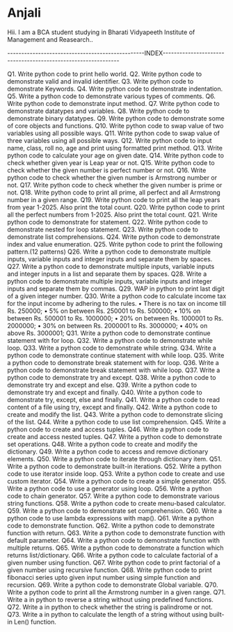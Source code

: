 # Anjali
Hii. I am a BCA student studying in Bharati Vidyapeeth Institute of Management and Reasearch..

-------------------------------------------------INDEX--------------------------------------------------------------

Q1. Write python code to print hello world.
Q2. Write python code to demonstrate valid and invalid identifier.
Q3. Write python code to demonstrate Keywords. 
Q4. Write python code to demonstrate indentation.
Q5. Write a python code to demonstrate various types of comments.
Q6. Write python code to demonstrate input method.
Q7. Write python code to demonstrate datatypes and variables.
Q8. Write python code to demonstrate binary datatypes.
Q9. Write python code to demonstrate some of core objects and functions.
Q10. Write python code to swap value of two variables using all possible ways.
Q11. Write python code to swap value of three variables using all possible ways.
Q12. Write python code to input name, class, roll no, age and print using formatted print method.
Q13. Write python code to calculate your age on given date.
Q14. Write python code to check whether given year is Leap year or not.
Q15. Write python code to check whether the given number is perfect number or not.
Q16. Write python code to check whether the given number is Armstrong number or not.
Q17. Write python code to check whether the given number is prime or not.
Q18. Write python code to print all prime, all perfect and all Armstrong number in a given range.
Q19. Write python code to print all the leap years from year 1-2025. Also print the total count. 
Q20. Write python code to print all the perfect numbers from 1-2025. Also print the total count.
Q21. Write python code to demonstrate for statement.
Q22. Write python code to demonstrate nested for loop statement.
Q23. Write python code to demonstrate list comprehensions.
Q24. Write python code to demonstrate index and value enumeration.
Q25. Write python code to print the following pattern.(12 patterns)
Q26. Write a python code to demonstrate multiple inputs, variable inputs and integer inputs and separate them by spaces.
Q27. Write a python code to demonstrate multiple inputs, variable inputs and integer inputs in a list and separate them by spaces.
Q28. Write a python code to demonstrate multiple inputs, variable inputs and integer inputs and separate them by commas.
Q29. WAP in python to print last digit of a given integer number.
Q30. Write a python code to calculate income tax for the input income by adhering to the rules.
•	There is no tax on income till Rs. 250000;
•	5% on between Rs. 250001 to Rs. 500000;
•	10% on between Rs. 500001 to Rs. 1000000;
•	20% on between Rs. 1000001 to Rs. 2000000;
•	30% on between Rs. 2000001 to Rs. 3000000;
•	40% on above Rs. 3000001;
Q31. Write a python code to demonstrate continue statement with for loop.
Q32. Write a python code to demonstrate while loop.
Q33. Write a python code to demonstrate while string.
Q34. Write a python code to demonstrate continue statement with while loop.
Q35. Write a python code to demonstrate break statement with for loop.
Q36. Write a python code to demonstrate break statement with while loop.
Q37. Write a python code to demonstrate try and except.
Q38. Write a python code to demonstrate try and except and else.
Q39. Write a python code to demonstrate try and except and finally.
Q40. Write a python code to demonstrate try, except, else and finally.
Q41. Write a python code to read content of a file using try, except and finally.
Q42. Write a python code to create and modify the list.
Q43.  Write a python code to demonstrate slicing of the list.
Q44.  Write a python code to use list comprehension.
Q45.  Write a python code to create and access tuples.
Q46.  Write a python code to create and access nested tuples.
Q47.  Write a python code to demonstrate set operations.
Q48.  Write a python code to create and modify the dictionary.
Q49. Write a python code to access and remove dictionary elements.
Q50. Write a python code to iterate through dictionary item.
Q51. Write a python code to demonstrate built-in iterations. 
Q52. Write a python code to use iterator inside loop.
Q53. Write a python code to create and use custom iterator.
Q54.  Write a python code to create a simple generator. 
Q55. Write a python code to use a generator using loop.
Q56. Write a python code to chain generator.
Q57. Write a python code to demonstrate various string functions.
Q58. Write a python code to create menu-based calculator.
Q59. Write a python code to demonstrate set comprehension.
Q60. Write a python code to use lambda expressions with map().
Q61. Write a python code to demonstrate function.
Q62. Write a python code to demonstrate function with return.
Q63. Write a python code to demonstrate function with default parameter.
Q64. Write a python code to demonstrate function with multiple returns.
Q65. Write a python code to demonstrate a function which returns list/dictionary.
Q66. Write a python code to calculate factorial of a given number using function.
Q67. Write python code to print factorial of a given number using recursive function.
Q68. Write python code to print fibonacci series upto given input number using simple function and recursion.
Q69. Write a python code to demonstrate Global variable.
Q70. Write a python code to print all the Armstrong number in a given range.
Q71. Write a in python to reverse a string without using predefined functions.
Q72. Write a in python to check whether the string is palindrome or not.
Q73. Write a in python to calculate the length of a string without using built-in Len() function.







      






